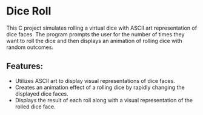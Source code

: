# Dice Roll

This C project simulates rolling a virtual dice with ASCII art representation of dice faces. 
The program prompts the user for the number of times they want to roll the dice and then displays an animation of rolling dice with random outcomes.

## Features:

- Utilizes ASCII art to display visual representations of dice faces.
- Creates an animation effect of a rolling dice by rapidly changing the displayed dice faces.
- Displays the result of each roll along with a visual representation of the rolled dice face.

